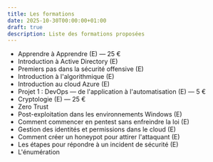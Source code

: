 ```yaml
---
title: Les formations
date: 2025-10-30T00:00:00+01:00
draft: true
description: Liste des formations proposées
---
```


- Apprendre à Apprendre (E) — 25 €  
- Introduction à Active Directory (E)  
- Premiers pas dans la sécurité offensive (E)  
- Introduction à l'algorithmique (E)  
- Introduction au cloud Azure (E)  
- Projet 1 : DevOps — de l'application à l'automatisation (E) — 5 €  
- Cryptologie (E) — 25 €  
- Zero Trust  
- Post-exploitation dans les environnements Windows (E)  
- Comment commencer en pentest sans enfreindre la loi (E)  
- Gestion des identités et permissions dans le cloud (E)  
- Comment créer un honeypot pour attirer l'attaquant (E)  
- Les étapes pour répondre à un incident de sécurité (E)  
- L'énumération
